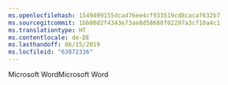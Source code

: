 ```yaml
---
ms.openlocfilehash: 1549499155dcad76ee4cf933519cd8cacaf632b7
ms.sourcegitcommit: 1bb00d2f4343e73ae8d58668f02297a3cf10a4c1
ms.translationtype: HT
ms.contentlocale: de-DE
ms.lasthandoff: 06/15/2019
ms.locfileid: "63872336"
---
```

<span data-ttu-id="4ac5d-101">Microsoft Word</span><span class="sxs-lookup"><span data-stu-id="4ac5d-101">Microsoft Word</span></span>